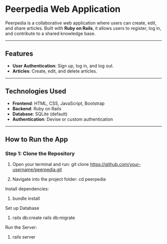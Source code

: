 # Peerpedia Web Application

Peerpedia is a collaborative web application where users can create, edit, and share articles. Built with **Ruby on Rails**, it allows users to register, log in, and contribute to a shared knowledge base.

---

## Features

- **User Authentication**: Sign up, log in, and log out.
- **Articles**: Create, edit, and delete articles.

---

## Technologies Used

- **Frontend**: HTML, CSS, JavaScript, Bootstrap
- **Backend**: Ruby on Rails
- **Database**: SQLite (default)
- **Authentication**: Devise or custom authentication

---

## How to Run the App

### Step 1: Clone the Repository

1. Open your terminal and run:
   git clone https://github.com/your-username/peerpedia.git

2. Navigate into the project folder:
    cd peerpedia

Install dependencies:

1. bundle install

Set up Database
1.  rails db:create
    rails db:migrate

Run the Server:
1. rails server
